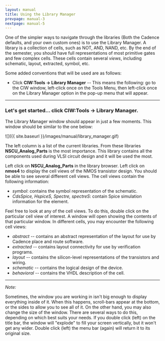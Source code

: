 ```yaml
---
layout: manual
title: Using the Library Manager
prevpage: manual-3
nextpage: manual-5
---
```


One of the simpler ways to navigate through the libraries (Both the Cadence defaults, and your own custom ones) is to use the Library Manager. A library is a collection of cells, such as NOT, AND, NAND, etc. By the end of the semester, you should have full representations of most primitive gates and few complex cells. These cells contain several _views_, including schematic, layout, extracted, symbol, etc.

Some added conventions that will be used are as follows:

-   Click **CIW:Tools -> Library Manager** -- This means the following: go to the CIW window, left-click once on the Tools Menu, then left-click once on the Library Manager option in the pop-up menu that will appear.

-----

### Let's get started... click **CIW:Tools -> Library Manager**.

The Library Manager window should appear in just a few moments. This window should be similar to the one below:

![]({{ site.baseurl }}/images/manual/library_manager.gif)


The left column is a list of the current libraries. From these libraries **NSCU_Analog_Parts** is the most importance. This library contains all the components used during VLSI circuit design and it will be used the most.

Left click on **NSCU_Analog_Parts** in the library browser. Left click on **nmos4** to display the cell views of the NMOS transistor design. You should be able to see several different cell views. The cell views contain the following information:

-   _symbol_: contains the symbol representation of the schematic.
-   _CdsSpice, HspiceS, Spectre, spectreS_: contain Spice simulation information for the element.

Feel free to look at any of the cell views. To do this, double click on the particular cell view of interest. A window will open showing the contents of that particular window. In different cells, you may encounter the following cell views:
-   _abstract_  -- contains an abstract representation of the layout for use by Cadence place and route software.
-   _extracted_ -- contains layout connectivity for use by verification programs.
-   _layout_ -- contains the silicon-level representations of the transistors and wiring.
-   _schematic_ -- contains the logical design of the device.
-   _behavioral_ -- contains the VHDL description of the cell.

-----

_Note:_

Sometimes, the window you are working in isn't big enough to display everything inside of it. When this happens, scroll-bars appear at the bottom, or the sides to allow you to see all of it. On the other hand, you may also change the size of the window. There are several ways to do this, depending on which best suits your needs. If you double click (left) on the title bar, the window will "explode" to fill your screen vertically, but it won\'t get any wider. Double click (left) the menu bar (again) will return it to its original size.
